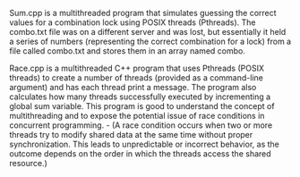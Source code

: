 Sum.cpp  is a multithreaded program that simulates guessing the correct values for a combination lock using POSIX threads (Pthreads). The combo.txt file was on a different server and was lost, but essentially it held a series of numbers (representing the correct combination for a lock) from a file called combo.txt and stores them in an array named combo.

Race.cpp is a multithreaded C++ program that uses Pthreads (POSIX threads) to create a number of threads (provided as a command-line argument) and has each thread print a message. The program also calculates how many threads successfully executed by incrementing a global sum variable. This program is good to understand the concept of multithreading and to expose the potential issue of race conditions in concurrent programming.
                  - (A race condition occurs when two or more threads try to modify shared data at the same time without proper synchronization. This leads to                                           unpredictable or incorrect behavior, as the outcome depends on the order in which the threads access the shared resource.)
